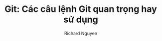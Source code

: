 ---
layout: post
title:  "Git: Các câu lệnh Git quan trọng hay sử dụng"
categories: Git
tags: Git Github gitlab
author: Richard Nguyen
description: các câu lệnh git hay sử dụng.
---